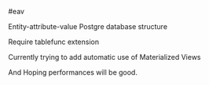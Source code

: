 #eav

Entity-attribute-value Postgre database structure

Require tablefunc extension

Currently trying to add automatic use of Materialized Views

And Hoping performances will be good.